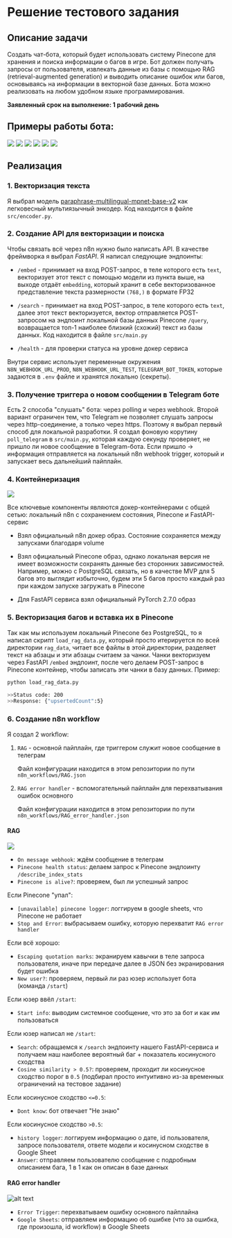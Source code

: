 # Решение тестового задания

## Описание задачи
Создать чат-бота, который будет использовать систему Pinecone для хранения и поиска информации о багов в игре. Бот должен получать
запросы от пользователя, извлекать данные из базы с помощью RAG (retrieval-augmented generation) и выводить описание ошибок или багов,
основываясь на информации в векторной базе данных. Бота можно реализовать на любом удобном языке программирования.

**Заявленный срок на выполнение: 1 рабочий день**

## Примеры работы бота:
![](imgs/ex1.png)
![](imgs/ex2.png)
![](imgs/ex3.png)
![](imgs/ex4.png)
![](imgs/ex5.png)
![](imgs/ex6.png)

## Реализация
### 1. Векторизация текста
Я выбрал модель [paraphrase-multilingual-mpnet-base-v2](https://huggingface.co/sentence-transformers/paraphrase-multilingual-mpnet-base-v2) как легковесный мультиязычный энкодер. Код находится в файле `src/encoder.py`.

### 2. Создание API для векторизации и поиска
Чтобы связать всё через n8n нужно было написать API. В качестве фреймворка я выбрал *FastAPI*. Я написал следующие эндпоинты:
* `/embed` - принимает на вход POST-запрос, в теле которого есть `text`, векторизует этот текст с помощью модели из пункта выше, на выходе отдаёт `embedding`, который хранит в себе векторизованное представление текста размерности `(768,)` в формате FP32

* `/search` - принимает на вход POST-запрос, в теле которого есть `text`, далее этот текст векторизуется, вектор отправляется POST-запросом на эндпоинт локальной базы данных Pinecone `/query`, возвращается топ-1 наиболее близкий (схожий) текст из базы данных. Код находится в файле `src/main.py`

* `/health` - для проверки статуса на уровне докер сервиса

Внутри сервис использует переменные окружения `N8N_WEBHOOK_URL_PROD`, `N8N_WEBHOOK_URL_TEST`, `TELEGRAM_BOT_TOKEN`, которые задаются в `.env` файле и хранятся локально (секреты).

### 3. Получение триггера о новом сообщении в Telegram боте
Есть 2 способа "слушать" бота: через polling и через webhook. Второй вариант ограничен тем, что Telegram не позволяет слушать запросы через http-соединение, а только через https. Поэтому я выбрал первый способ для локальной разработки. Я создал фоновую корутину `poll_telegram` в `src/main.py`, которая каждую секунду проверяет, не пришло ли новое сообщение в Telegram-бота. Если пришло -> информация отправляется на локальный n8n webhook trigger, который и запускает весь дальнейший пайплайн.

### 4. Контейнеризация
![](imgs/containers.png)

Все ключевые компоненты являются докер-контейнерами с общей сетью: локальный n8n с сохранением состояния, Pinecone и FastAPI-сервис

* Взял официальный n8n докер образ. Состояние сохраняется между запусками благодаря volume

* Взял официальный Pinecone образ, однако локальная версия не имеет возможности сохранять данные без сторонних зависимостей. Например, можно с PostgreSQL связать, но в качестве MVP для 5 багов это выглядит избыточно, будем эти 5 багов просто каждый раз при каждом запуске загружать в Pinecone

* Для FastAPI сервиса взял официальный PyTorch 2.7.0 образ

### 5. Векторизация багов и вставка их в Pinecone
Так как мы используем локальный Pinecone без PostgreSQL, то я написал скрипт `load_rag_data.py`, который просто итерируется по всей директории `rag_data`, читает все файлы в этой директории, разделяет текст на абзацы и эти абзацы считаем за чанки. Чанки векторизуем через FastAPI `/embed` эндпоинт, после чего делаем POST-запрос в Pinecone контейнер, чтобы записать эти чанки в базу данных. Пример:

```bash
python load_rag_data.py

>>Status code: 200
>>Response: {"upsertedCount":5}
```

### 6. Создание n8n workflow
Я создал 2 workflow:
1. `RAG` - основной пайплайн, где триггером служит новое сообщение в телеграм

    Файл конфигурации находится в этом репозитории по пути `n8n_workflows/RAG.json`

2. `RAG error handler` - вспомогательный пайплайн для перехватывания ошибок основного

    Файл конфигурации находится в этом репозитории по пути `n8n_workflows/RAG_error_handler.json`

#### RAG
![](./imgs/rag.png)

* `On message webhook`: ждём сообщение в телеграм
* `Pinecone health status`: делаем запрос к Pinecone эндпоинту `/describe_index_stats`
* `Pinecone is alive?`: проверяем, был ли успешный запрос

Если Pinecone "упал":
* `[unavailable] pinecone logger`: логгируем в google sheets, что Pinecone не работает
* `Stop and Error`: выбрасываем ошибку, которую перехватит `RAG error handler`

Если всё хорошо:
* `Escaping quotation marks`: экранируем кавычки в теле запроса пользователя, иначе при передаче далее в JSON без экранирования будет ошибка
* `New user?`: проверяем, первый ли раз юзер использует бота (команда `/start`)

Если юзер ввёл `/start`:
* `Start info`: выводим системное сообщение, что это за бот и как им пользоваться

Если юзер написал не `/start`:
* `Search`: обращаемся к `/search` эндпоинту нашего FastAPI-сервиса и получаем наш наиболее вероятный баг + показатель косинусного сходства
* `Cosine similarity > 0.5?`: проверяем, проходит ли косинусное сходство порог в `0.5` (подбирал просто интуитивно из-за временных ограничений на тестовое задание)

Если косинусное сходство `<=0.5`:
* `Dont know`: бот отвечает "Не знаю"

Если косинусное сходство `>0.5`:
* `history logger`: логгируем информацию о дате, id пользователя, запросе пользователя, ответе модели и косинусном сходстве в Google Sheet
* `Answer`: отправляем пользователю сообщение с подробным описанием бага, 1 в 1 как он описан в базе данных

#### RAG error handler
![alt text](./imgs/rag_error_handler.png)

* `Error Trigger`: перехватываем ошибку основного пайплайна
* `Google Sheets`: отправляем информацию об ошибке (что за ошибка, где произошла, id workflow) в Google Sheets